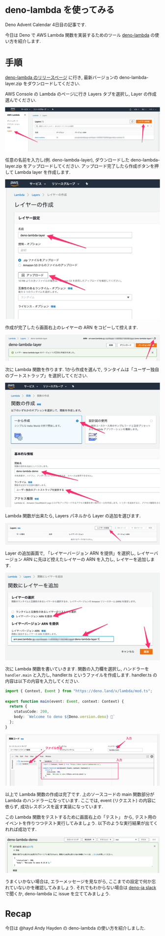 # deno-lambda を使ってみる

Deno Advent Calendar 4日目の記事です.

今日は Deno で AWS Lambda 関数を実装するためのツール [deno-lambda](https://github.com/hayd/deno-lambda) の使い方を紹介します.

# 手順

[deno-lambda のリリースページ](https://github.com/hayd/deno-lambda/releases) に行き, 最新バージョンの deno-lambda-layer.zip をダウンロードしてください.

AWS Console の Lambda のページに行き Layers タブを選択し, Layer の作成選んでください.

<img src="https://raw.githubusercontent.com/kt3k/drafts/master/assets/deno-lambda/step0.png" />

任意の名前を入力し(例. deno-lambda-layer), ダウンロードした deno-lambda-layer.zip をアップロードしてください. アップロード完了したら作成ボタンを押して Lambda layer を作成します.

<img src="https://raw.githubusercontent.com/kt3k/drafts/master/assets/deno-lambda/step1.png" />

作成が完了したら画面右上のレイヤーの ARN をコピーして控えます.

<img src="https://raw.githubusercontent.com/kt3k/drafts/master/assets/deno-lambda/step2.png" />

次に Lambda 関数を作ります. 1から作成を選んで, ランタイムは「ユーザー独自のブートストラップ」を選択してください.

<img src="https://raw.githubusercontent.com/kt3k/drafts/master/assets/deno-lambda/step3.png" />

Lambda 関数が出来たら, Layers パネルから Layer の追加を選びます.

<img src="https://raw.githubusercontent.com/kt3k/drafts/master/assets/deno-lambda/step4.png" />

Layer の追加画面で, 「レイヤーバージョン ARN を提供」を選択し, レイヤーバージョン ARN に先ほど控えたレイヤーの ARN を入力し, レイヤーを追加します.

<img src="https://raw.githubusercontent.com/kt3k/drafts/master/assets/deno-lambda/step5.png" />

次に Lambda 関数を書いていきます. 関数の入力欄を選択し, ハンドラーを `handler.main` と入力し, handler.ts というファイルを作成します. handler.ts の内容は以下の内容を入力してください.

```ts
import { Context, Event } from "https://deno.land/x/lambda/mod.ts";

export function main(event: Event, context: Context) {
  return {
    statusCode: 200,
    body: `Welcome to deno ${Deno.version.deno} 🦕`
  };
}
```

<img src="https://raw.githubusercontent.com/kt3k/drafts/master/assets/deno-lambda/step6.png" />

以上で Lambda 関数の作成は完了です. 上のソースコードの main 関数部分が Lambda のハンドラーになっています. ここでは, event (リクエスト) の内容に依らず, 成功レスポンスを返す実装になっています.

この Lambda 関数をテストするために画面右上の「テスト」 から, テスト用のイベントを作りつつテスト実行してみましょう. 以下のような実行結果が出てくれれば成功です.

<img src="https://raw.githubusercontent.com/kt3k/drafts/master/assets/deno-lambda/step7.png" />

うまくいかない場合は, エラーメッセージを見ながら, ここまでの設定で何か忘れていないかを確認してみましょう. それでもわからない場合は [deno-ja slack](https://scrapbox.io/deno-ja/Slack%E3%81%AE%E5%8F%82%E5%8A%A0%E6%96%B9%E6%B3%95) で聞くか, deno-lambda に issue を立ててみましょう.

# Recap

今日は @hayd Andy Hayden の deno-lambda の使い方を紹介しました.
